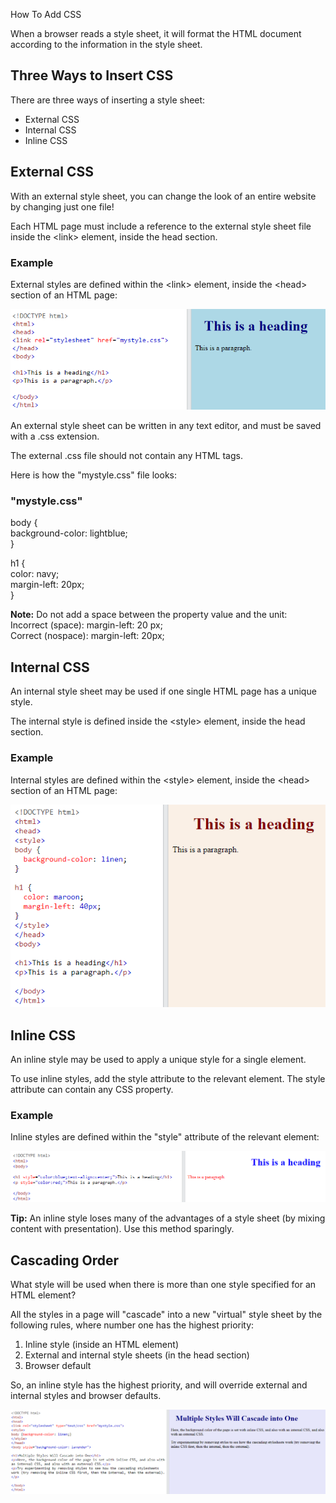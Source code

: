 How To Add CSS

When a browser reads a style sheet, it will format the HTML document according to the information in the style sheet.

## **Three Ways to Insert CSS**

There are three ways of inserting a style sheet:

-   External CSS
-   Internal CSS
-   Inline CSS

## **External CSS**

With an external style sheet, you can change the look of an entire website by changing just one file!

Each HTML page must include a reference to the external style sheet file inside the \<link\> element, inside the head section.

### **Example**

External styles are defined within the \<link\> element, inside the \<head\> section of an HTML page:

![](media/3fb230bbb51b3e4244471a4374dad9fd.png)

An external style sheet can be written in any text editor, and must be saved with a .css extension.

The external .css file should not contain any HTML tags.

Here is how the "mystyle.css" file looks:

### **"mystyle.css"**

body {  
 background-color: lightblue;  
}  
  
h1 {  
 color: navy;  
 margin-left: 20px;  
}

**Note:** Do not add a space between the property value and the unit:  
Incorrect (space): margin-left: 20 px;  
Correct (nospace): margin-left: 20px;

## **Internal CSS**

An internal style sheet may be used if one single HTML page has a unique style.

The internal style is defined inside the \<style\> element, inside the head section.

### **Example**

Internal styles are defined within the \<style\> element, inside the \<head\> section of an HTML page:

![](media/a6172ecb236ae2ca9ae9d2b188370135.png)

## **Inline CSS**

An inline style may be used to apply a unique style for a single element.

To use inline styles, add the style attribute to the relevant element. The style attribute can contain any CSS property.

### **Example**

Inline styles are defined within the "style" attribute of the relevant element:

![](media/ff2eb8b4d44b9fd05ed9694e5514e229.png)

**Tip:** An inline style loses many of the advantages of a style sheet (by mixing content with presentation). Use this method sparingly.

## **Cascading Order**

What style will be used when there is more than one style specified for an HTML element?

All the styles in a page will "cascade" into a new "virtual" style sheet by the following rules, where number one has the highest priority:

1.  Inline style (inside an HTML element)
2.  External and internal style sheets (in the head section)
3.  Browser default

So, an inline style has the highest priority, and will override external and internal styles and browser defaults.

![](media/48b2f3fa12ad5a31c8f628a68b3dd940.png)
